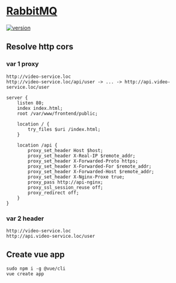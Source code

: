 # [RabbitMQ](https://bitbucket.org/studxxx/rabbitmq)

[![version][version-badge]][CHANGELOG]

## Resolve  http cors

### var 1 proxy

```
http://video-service.loc
http://video-service.loc/api/user -> ... -> http://api.video-service.loc/user
```

```
server {
    listen 80;
    index index.html;
    root /var/www/frontend/public;

    location / {
        try_files $uri /index.html;
    }

    location /api {
        proxy_set_header Host $host;
        proxy_set_header X-Real-IP $remote_addr;
        proxy_set_header X-Forwarded-Proto https;
        proxy_set_header X-Forwarded-For $remote_addr;
        proxy_set_header X-Forwarded-Host $remote_addr;
        proxy_set_header X-Nginx-Proxe true;
        proxy_pass http://api-nginx;
        proxy_ssl_session_reuse off;
        proxy_redirect off;
    }
}
```

### var 2 header

```
http://video-service.loc
http://api.video-service.loc/user
```

## Create vue app

```shell script
sudo npm i -g @vue/cli
vue create app
```

[CHANGELOG]: CHANGELOG.md
[version-badge]: https://img.shields.io/badge/version-0.0.0-blue.svg